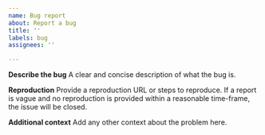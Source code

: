 ```yaml
---
name: Bug report
about: Report a bug
title: ''
labels: bug
assignees: ''

---
```


**Describe the bug**
A clear and concise description of what the bug is.

**Reproduction**
Provide a reproduction URL or steps to reproduce. If a report is vague and no reproduction is provided within a reasonable time-frame, the issue will be closed.

**Additional context**
Add any other context about the problem here.
